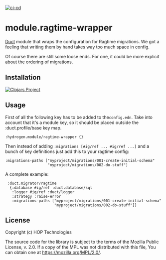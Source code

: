 [![ci-cd](https://github.com/gethop-dev/module.ragtime-wrapper/actions/workflows/ci-cd.yml/badge.svg)](https://github.com/gethop-dev/module.ragtime-wrapper/actions/workflows/ci-cd.yml)

# module.ragtime-wrapper

[Duct](https://github.com/duct-framework/duct) module that wraps the configuration for Ragtime migrations. We got a feeling that writing them by hand takes way too much space in config.

Of course there are still some loose ends. For one, it could be more explicit about the ordering of migrations.

## Installation

[![Clojars Project](https://clojars.org/dev.gethop/hydrogen.module.ragtime-wrapper/latest-version.svg)](https://clojars.org/dev.gethop/hydrogen.module.ragtime-wrapper)

## Usage

First of all the following key has to be added to the`config.edn`. Take into account that it's a module key, so it should be placed outside the :duct.profile/base key map.

``` edn
:hydrogen.module/ragtime-wrapper {}
```

Then instead of adding `:migrations [#ig/ref ... #ig/ref ...]` and a bunch of key definitions just add this to your ragtime config:

```edn
:migrations-paths ["myproject/migrations/001-create-initial-schema"
                   "myproject/migrations/002-do-stuff"]
```

A complete example:

``` edn
 :duct.migrator/ragtime
  {:database #ig/ref :duct.database/sql
   :logger #ig/ref :duct/logger
   :strategy :raise-error
   :migrations-paths ["myproject/migrations/001-create-initial-schema"
                      "myproject/migrations/002-do-stuff"]}
```

## License

Copyright (c) HOP Technologies

The source code for the library is subject to the terms of the Mozilla Public License, v. 2.0. If a copy of the MPL was not distributed with this file, You can obtain one at https://mozilla.org/MPL/2.0/.
